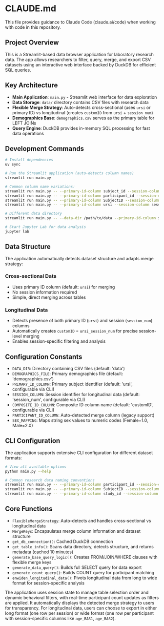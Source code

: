 # CLAUDE.md

This file provides guidance to Claude Code (claude.ai/code) when working with code in this repository.

## Project Overview

This is a Streamlit-based data browser application for laboratory research data. The app allows researchers to filter, query, merge, and export CSV datasets using an interactive web interface backed by DuckDB for efficient SQL queries.

## Key Architecture

- **Main Application**: `main.py` - Streamlit web interface for data exploration
- **Data Storage**: `data/` directory contains CSV files with research data
- **Flexible Merge Strategy**: Auto-detects cross-sectional (uses `ursi` or primary ID) vs longitudinal (creates `customID` from `ursi` + `session_num`)
- **Demographics Base**: `demographics.csv` serves as the primary table for LEFT JOINs
- **Query Engine**: DuckDB provides in-memory SQL processing for fast data operations

## Development Commands

```bash
# Install dependencies
uv sync

# Run the Streamlit application (auto-detects column names)
streamlit run main.py

# Common column name variations:
streamlit run main.py -- --primary-id-column subject_id --session-column timepoint
streamlit run main.py -- --primary-id-column participant_id --session-column visit
streamlit run main.py -- --primary-id-column SubjectID --session-column Session
streamlit run main.py -- --primary-id-column ursi --session-column session_num --composite-id-column participantID

# Different data directory
streamlit run main.py -- --data-dir /path/to/data --primary-id-column study_id

# Start Jupyter Lab for data analysis
jupyter lab
```

## Data Structure

The application automatically detects dataset structure and adapts merge strategy:

### Cross-sectional Data
- Uses primary ID column (default: `ursi`) for merging
- No session information required
- Simple, direct merging across tables

### Longitudinal Data  
- Detects presence of both primary ID (`ursi`) and session (`session_num`) columns
- Automatically creates `customID` = `ursi_session_num` for precise session-level merging
- Enables session-specific filtering and analysis

## Configuration Constants

- `DATA_DIR`: Directory containing CSV files (default: 'data')
- `DEMOGRAPHICS_FILE`: Primary demographics file (default: 'demographics.csv')
- `PRIMARY_ID_COLUMN`: Primary subject identifier (default: 'ursi', configurable via CLI)
- `SESSION_COLUMN`: Session identifier for longitudinal data (default: 'session_num', configurable via CLI)
- `COMPOSITE_ID_COLUMN`: Composite ID column name (default: 'customID', configurable via CLI)
- `PARTICIPANT_ID_COLUMN`: Auto-detected merge column (legacy support)
- `SEX_MAPPING`: Maps string sex values to numeric codes (Female=1.0, Male=2.0)

## CLI Configuration

The application supports extensive CLI configuration for different dataset formats:

```bash
# View all available options
python main.py --help

# Common research data naming conventions
streamlit run main.py -- --primary-id-column participant_id --session-column visit
streamlit run main.py -- --primary-id-column SubjectID --session-column Session --composite-id-column participantID
streamlit run main.py -- --primary-id-column study_id --session-column timepoint --data-dir /path/to/data
```

## Core Functions

- `FlexibleMergeStrategy`: Auto-detects and handles cross-sectional vs longitudinal data
- `MergeKeys`: Encapsulates merge column information and dataset structure
- `get_db_connection()`: Cached DuckDB connection
- `get_table_info()`: Scans data directory, detects structure, and returns metadata (cached 10 minutes)
- `generate_base_query_logic()`: Creates FROM/JOIN/WHERE clauses with flexible merge keys
- `generate_data_query()`: Builds full SELECT query for data export
- `generate_count_query()`: Builds COUNT query for participant matching
- `enwiden_longitudinal_data()`: Pivots longitudinal data from long to wide format for session-specific analysis

The application uses session state to manage table selection order and dynamic behavioral filters, with real-time participant count updates as filters are applied. It automatically displays the detected merge strategy to users for transparency. For longitudinal data, users can choose to export in either long format (one row per session) or wide format (one row per participant with session-specific columns like `age_BAS1`, `age_BAS2`).